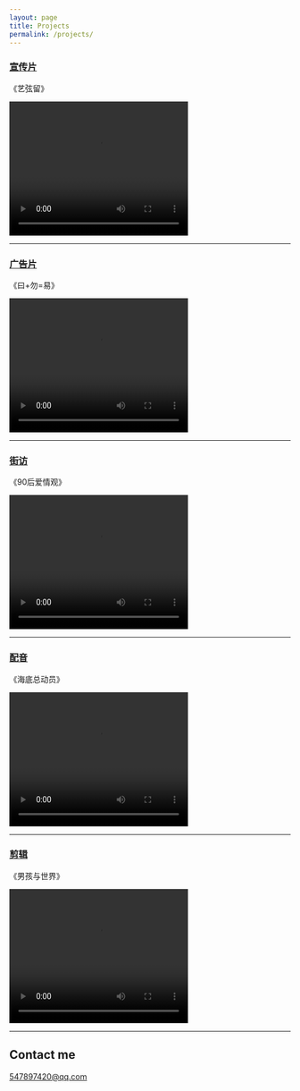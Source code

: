 ```yaml
---
layout: page
title: Projects
permalink: /projects/
---
```


### [宣传片](https://github.com/tux4kids/tuxmania) 
《艺弦留》

<video src="http://pomelodouble-1252843818.costj.myqcloud.com/inherit.mp4" width="320" height="240" controls="controls">Your browser does not support the video tag.</video>


---



### [广告片](https://github.com/tux4kids/tuxmania) 
《曰+勿=易》

<video src="https://pomelodouble-1252843818.cos.ap-beijing-1.myqcloud.com/yi.mp4" width="320" height="240" controls="controls">Your browser does not support the video tag.</video>


---

### [街访](https://github.com/AkshayAgarwal007/Moodly)
《90后爱情观》

<video src="https://pomelodouble-1252843818.cos.ap-beijing-1.myqcloud.com/90.mp4" width="320" height="240" controls="controls">Your browser does not support the video tag.</video>

---

### [配音](https://github.com/AkshayAgarwal007/Moodly)
《海底总动员》

<video src="https://pomelodouble-1252843818.cos.ap-beijing-1.myqcloud.com/seafish.mp4" width="320" height="240" controls="controls">Your browser does not support the video tag.</video>

---

### [剪辑](https://github.com/AkshayAgarwal007/Moodly)
《男孩与世界》

<video src="http://pomelodouble-1252843818.costj.myqcloud.com/boy.mp4" width="320" height="240" controls="controls">Your browser does not support the video tag.</video>

---

## Contact me

[547897420@qq.com](mailto:547897420@qq.com)
